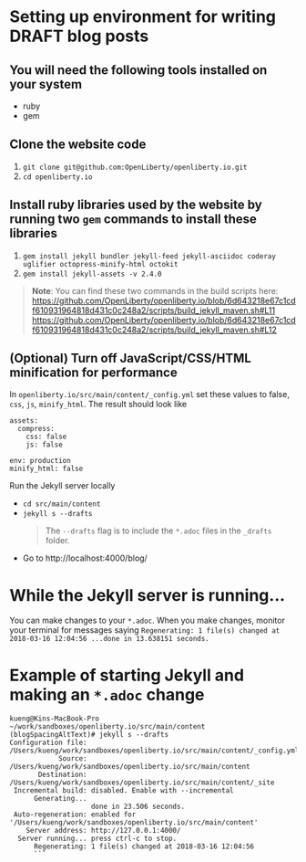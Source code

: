 # Setting up environment for writing DRAFT blog posts

## You will need the following tools installed on your system
- ruby
- gem

## Clone the website code
1. `git clone git@github.com:OpenLiberty/openliberty.io.git`
2. `cd openliberty.io`

## Install ruby libraries used by the website by running two `gem` commands to install these libraries

1. `gem install jekyll bundler jekyll-feed jekyll-asciidoc coderay uglifier octopress-minify-html octokit`
2. `gem install jekyll-assets -v 2.4.0`


> **Note**: You can find these two commands in the build scripts here:
    https://github.com/OpenLiberty/openliberty.io/blob/6d643218e67c1cdf610931964818d431c0c248a2/scripts/build_jekyll_maven.sh#L11
    https://github.com/OpenLiberty/openliberty.io/blob/6d643218e67c1cdf610931964818d431c0c248a2/scripts/build_jekyll_maven.sh#L12

## (Optional) Turn off JavaScript/CSS/HTML minification for performance

In `openliberty.io/src/main/content/_config.yml` set these values to false, `css`, `js`, `minify_html`.  The result should look like

```
assets:
  compress:
    css: false
    js: false

env: production
minify_html: false
```

Run the Jekyll server locally
- `cd src/main/content`
- `jekyll s --drafts`
    > The `--drafts` flag is to include the `*.adoc` files in the `_drafts` folder. 
- Go to http://localhost:4000/blog/

# While the Jekyll server is running...
You can make changes to your `*.adoc`. When you make changes, monitor your terminal for messages saying 
`Regenerating: 1 file(s) changed at 2018-03-16 12:04:56 ...done in 13.638151 seconds.`


# Example of starting Jekyll and making an `*.adoc` change
```
kueng@Kins-MacBook-Pro ~/work/sandboxes/openliberty.io/src/main/content  (blogSpacingAltText)# jekyll s --drafts
Configuration file: /Users/kueng/work/sandboxes/openliberty.io/src/main/content/_config.yml
            Source: /Users/kueng/work/sandboxes/openliberty.io/src/main/content
       Destination: /Users/kueng/work/sandboxes/openliberty.io/src/main/content/_site
 Incremental build: disabled. Enable with --incremental
      Generating...
                    done in 23.506 seconds.
 Auto-regeneration: enabled for '/Users/kueng/work/sandboxes/openliberty.io/src/main/content'
    Server address: http://127.0.0.1:4000/
  Server running... press ctrl-c to stop.
      Regenerating: 1 file(s) changed at 2018-03-16 12:04:56
      ```
